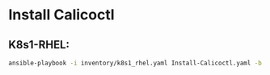 # Install Calicoctl

## K8s1-RHEL:
```bash
ansible-playbook -i inventory/k8s1_rhel.yaml Install-Calicoctl.yaml -b
```